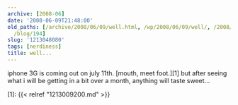 ```yaml
---
archive: [2008-06]
date: '2008-06-09T21:48:00'
old_paths: [/archive/2008/06/09/well.html, /wp/2008/06/09/well/, /2008/06/09/well/,
  /blog/194]
slug: '1213048080'
tags: [nerdiness]
title: well...
---
```


iphone 3G is coming out on july 11th. [mouth, meet foot.][1] but after
seeing what i will be getting in a bit over a month, anything will taste
sweet...

[1]: {{< relref "1213009200.md" >}}

